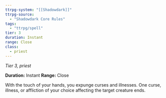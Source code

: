 ```yaml
---
ttrpg-system: "[[Shadowdark]]"
ttrpg-source: 
  - "Shadowdark Core Rules"
tags:
  - "ttrpg/spell"
tier: 3
duration: Instant
range: Close
class:
  - priest
---
```

*Tier 3, priest*

**Duration:** Instant
**Range:** Close

With the touch of your hands, you expunge curses and illnesses. One curse, illness, or affliction of your choice affecting the target creature ends.
